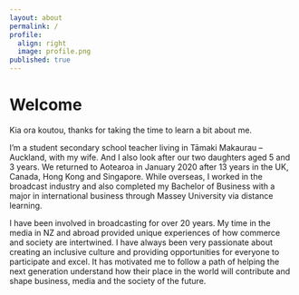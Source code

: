 ```yaml
---
layout: about
permalink: /
profile:
  align: right
  image: profile.png
published: true
---
```


# Welcome

Kia ora koutou, thanks for taking the time to learn a bit about me.

I’m a student secondary school teacher living in Tāmaki Makaurau – Auckland, with my wife. And I also look after our two daughters aged 5 and 3 years. We returned to Aotearoa in January 2020 after 13 years in the UK, Canada, Hong Kong and Singapore. While overseas, I worked in the broadcast industry and also completed my Bachelor of Business with a major in international business through Massey University via distance learning.

I have been involved in broadcasting for over 20 years. My time in the media in NZ and abroad provided unique experiences of how commerce and society are intertwined. I have always been very passionate about creating an inclusive culture and providing opportunities for everyone to participate and excel. It has motivated me to follow a path of helping the next generation understand how their place in the world will contribute and shape business, media and the society of the future.
